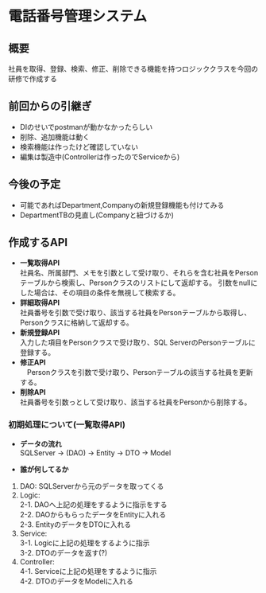# 電話番号管理システム

## 概要
  社員を取得、登録、検索、修正、削除できる機能を持つロジッククラスを今回の研修で作成する

## 前回からの引継ぎ
- DIのせいでpostmanが動かなかったらしい
- 削除、追加機能は動く
- 検索機能は作ったけど確認していない
- 編集は製造中(Controllerは作ったのでServiceから)
## 今後の予定
- 可能であればDepartment,Companyの新規登録機能も付けてみる
- DepartmentTBの見直し(Companyと紐づけるか)
## 作成するAPI
- **一覧取得API** <br>
  社員名、所属部門、メモを引数として受け取り、それらを含む社員をPersonテーブルから検索し、Personクラスのリストにして返却する。
  引数をnullにした場合は、その項目の条件を無視して検索する。
- **詳細取得API** <br>
  社員番号を引数で受け取り、該当する社員をPersonテーブルから取得し、Personクラスに格納して返却する。
- **新規登録API** <br>
  入力した項目をPersonクラスで受け取り、SQL ServerのPersonテーブルに登録する。
- **修正API** <br>
　Personクラスを引数で受け取り、Personテーブルの該当する社員を更新する。
- **削除API** <br>
  社員番号を引数っとして受け取り、該当する社員をPersonから削除する。


### 初期処理について(一覧取得API)
- **データの流れ**<br>
SQLServer → (DAO) → Entity → DTO → Model

- **誰が何してるか**<br>
1. DAO: SQLServerから元のデータを取ってくる
2. Logic: <br>
  2-1. DAOへ上記の処理をするように指示をする<br>
  2-2. DAOからもらったデータをEntityに入れる<br>
  2-3. EntityのデータをDTOに入れる<br>
3. Service:<br>
  3-1. Logicに上記の処理をするように指示<br>
  3-2. DTOのデータを返す(?)<br>
4. Controller:<br>
  4-1. Serviceに上記の処理をするように指示<br>
  4-2. DTOのデータをModelに入れる<br>

